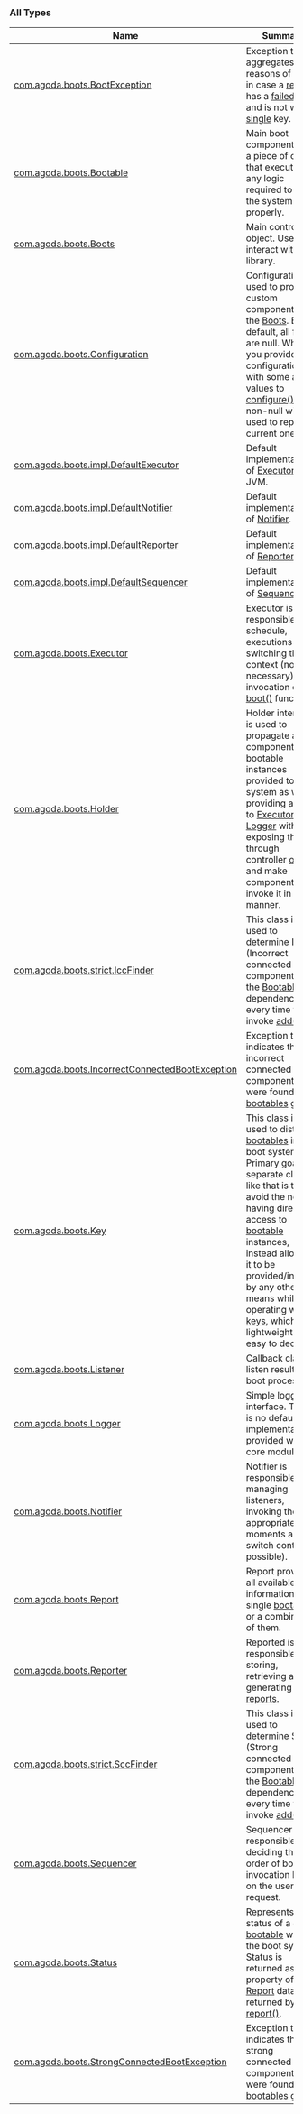 

### All Types

| Name | Summary |
|---|---|
| [com.agoda.boots.BootException](../com.agoda.boots/-boot-exception/index.md) | Exception that aggregates the reasons of failure in case a [report](../com.agoda.boots/-report/index.md) has a [failed](../com.agoda.boots/-status/-failed/index.md) state and is not with [single](../com.agoda.boots/-key/-single/index.md) key. |
| [com.agoda.boots.Bootable](../com.agoda.boots/-bootable/index.md) | Main boot component. It is a piece of code that executes any logic required to boot the system properly. |
| [com.agoda.boots.Boots](../com.agoda.boots/-boots/index.md) | Main controller object. Used to interact with the library. |
| [com.agoda.boots.Configuration](../com.agoda.boots/-configuration/index.md) | Configuration is used to provide a custom component to the [Boots](../com.agoda.boots/-boots/index.md). By default, all fields are null. When you provide a configuration with some actual values to [configure()](../com.agoda.boots/-boots/configure.md), only non-null will be used to replace current ones. |
| [com.agoda.boots.impl.DefaultExecutor](../com.agoda.boots.impl/-default-executor/index.md) | Default implementation of [Executor](../com.agoda.boots/-executor/index.md) for JVM. |
| [com.agoda.boots.impl.DefaultNotifier](../com.agoda.boots.impl/-default-notifier/index.md) | Default implementation of [Notifier](../com.agoda.boots/-notifier/index.md). |
| [com.agoda.boots.impl.DefaultReporter](../com.agoda.boots.impl/-default-reporter/index.md) | Default implementation of [Reporter](../com.agoda.boots/-reporter/index.md) |
| [com.agoda.boots.impl.DefaultSequencer](../com.agoda.boots.impl/-default-sequencer/index.md) | Default implementation of [Sequencer](../com.agoda.boots/-sequencer/index.md). |
| [com.agoda.boots.Executor](../com.agoda.boots/-executor/index.md) | Executor is responsible for schedule, executions and switching thread context (not necessary) for invocation of [boot()](../com.agoda.boots/-bootable/boot.md) function. |
| [com.agoda.boots.Holder](../com.agoda.boots/-holder/index.md) | Holder interface is used to propagate all components with bootable instances provided to the system as well as providing access to [Executor](../com.agoda.boots/-executor/index.md) and [Logger](../com.agoda.boots/-logger/index.md) without exposing them through controller [object](../com.agoda.boots/-boots/index.md) and make components invoke it in cycle manner. |
| [com.agoda.boots.strict.IccFinder](../com.agoda.boots.strict/-icc-finder/index.md) | This class is used to determine ICC (Incorrect connected components) in the [Bootable](../com.agoda.boots/-bootable/index.md)'s dependency tree every time you invoke [add()](../com.agoda.boots/-boots/add.md). |
| [com.agoda.boots.IncorrectConnectedBootException](../com.agoda.boots/-incorrect-connected-boot-exception/index.md) | Exception that indicates that incorrect connected components were found in the [bootables](../com.agoda.boots/-bootable/index.md) graph. |
| [com.agoda.boots.Key](../com.agoda.boots/-key/index.md) | This class is used to distinct [bootables](../com.agoda.boots/-bootable/index.md) in the boot system. Primary goal of a separate class like that is to avoid the need of having direct access to [bootable](../com.agoda.boots/-bootable/index.md) instances, instead allowing it to be provided/injected by any other means while operating with [keys](../com.agoda.boots/-key/index.md), which are lightweight and easy to declare. |
| [com.agoda.boots.Listener](../com.agoda.boots/-listener/index.md) | Callback class to listen results of a boot process. |
| [com.agoda.boots.Logger](../com.agoda.boots/-logger/index.md) | Simple logger interface. There is no default implementation provided with the core module. |
| [com.agoda.boots.Notifier](../com.agoda.boots/-notifier/index.md) | Notifier is responsible for managing listeners, invoking them at appropriate moments and switch context (if possible). |
| [com.agoda.boots.Report](../com.agoda.boots/-report/index.md) | Report provides all available information on a single [bootable](../com.agoda.boots/-bootable/index.md), or a combination of them. |
| [com.agoda.boots.Reporter](../com.agoda.boots/-reporter/index.md) | Reported is responsible for storing, retrieving and generating [reports](../com.agoda.boots/-report/index.md). |
| [com.agoda.boots.strict.SccFinder](../com.agoda.boots.strict/-scc-finder/index.md) | This class is used to determine SCC (Strong connected components) in the [Bootable](../com.agoda.boots/-bootable/index.md)'s dependency tree every time you invoke [add()](../com.agoda.boots/-boots/add.md). |
| [com.agoda.boots.Sequencer](../com.agoda.boots/-sequencer/index.md) | Sequencer is responsible for deciding the order of bootable invocation based on the user's request. |
| [com.agoda.boots.Status](../com.agoda.boots/-status/index.md) | Represents the status of a given [bootable](../com.agoda.boots/-bootable/index.md) within the boot system. Status is returned as a property of [Report](../com.agoda.boots/-report/index.md) data class returned by the [report()](../com.agoda.boots/-boots/report.md). |
| [com.agoda.boots.StrongConnectedBootException](../com.agoda.boots/-strong-connected-boot-exception/index.md) | Exception that indicates that strong connected components were found in the [bootables](../com.agoda.boots/-bootable/index.md) graph. |

